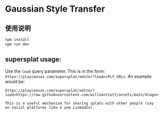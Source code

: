 # Gaussian Style Transfer

## 使用说明

```bash
npm install
npm run dev
```

## supersplat usage:

Use the `load` query parameter. This is in the form: `https://playcanvas.com/supersplat/editor?load=<PLY_URL>`. An example would be:

    https://playcanvas.com/supersplat/editor?load=https://raw.githubusercontent.com/willeastcott/assets/main/dragon.compressed.ply

    This is a useful mechanism for sharing splats with other people (say on social platforms like X and LinkedIn).
